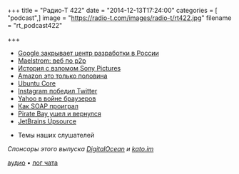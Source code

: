 +++
title = "Радио-Т 422"
date = "2014-12-13T17:24:00"
categories = [ "podcast",]
image = "https://radio-t.com/images/radio-t/rt422.jpg"
filename = "rt_podcast422"

+++

* [Google закрывает центр разработки в России](http://geektimes.ru/company/vcstart/blog/242851/)
* [Maelstrom: веб по p2p](http://blog.bittorrent.com/2014/12/10/project-maelstrom-the-internet-we-build-next/)
* [История с взломом Sony Pictures](http://www.engadget.com/2014/12/10/sony-pictures-hack-the-whole-story/)
* [Amazon это только половина](http://www.geekwire.com/2014/fact-check-microsoft-exec-says-amazon-half-competitor-hyper-scale-cloud/)
* [Ubuntu Core](http://www.forbes.com/sites/benkepes/2014/12/09/ubuntu-core-changes-the-game-for-container-operating-systems/)
* [Instagram победил Twitter](http://mashable.com/2014/12/11/instagram-overtook-twitter-analysis/)
* [Yahoo в войне браузеров](http://techcrunch.com/2014/12/12/yahoo-starts-prompting-chrome-users-to-upgrade-to-firefox/)
* [Как SOAP проиграл](http://keithba.net/simplicity-and-utility-or-why-soap-lost)
* [Pirate Bay ушел и вернулся](http://blog.brokep.com/2014/12/09/the-pirate-bay-down-forever/)
* [JetBrains Upsource ](http://blog.jetbrains.com/upsource/2014/12/09/jetbrains-upsource-1-0-is-released-available-for-purchase/)
- Темы наших слушателей

_Спонсоры этого выпуска [DigitalOcean](https://www.digitalocean.com) и [kato.im](https://kato.im)_

[аудио](http://cdn.radio-t.com/rt_podcast422.mp3) • [лог чата](http://chat.radio-t.com/logs/radio-t-422.html)
<audio src="http://cdn.radio-t.com/rt_podcast422.mp3" preload="none"></audio>
